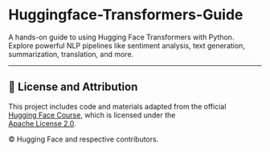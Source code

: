 # Huggingface-Transformers-Guide

A hands-on guide to using Hugging Face Transformers with Python.  
Explore powerful NLP pipelines like sentiment analysis, text generation, summarization, translation, and more.

---

## 📄 License and Attribution

This project includes code and materials adapted from the official  
[Hugging Face Course](https://github.com/huggingface/notebooks), which is licensed under the  
[Apache License 2.0](https://www.apache.org/licenses/LICENSE-2.0).

© Hugging Face and respective contributors.

